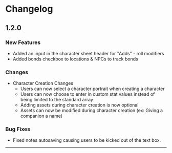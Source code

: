 # Changelog

## 1.2.0

### New Features

- Added an input in the character sheet header for "Adds" - roll modifiers
- Added bonds checkbox to locations & NPCs to track bonds

### Changes

- Character Creation Changes
  - Users can now select a character portrait when creating a character
  - Users can now choose to enter in custom stat values instead of being limited to the standard array
  - Adding assets during character creation is now optional
  - Assets can now be modified during character creation (ex: Giving a companion a name)

### Bug Fixes

- Fixed notes autosaving causing users to be kicked out of the text box.

---
